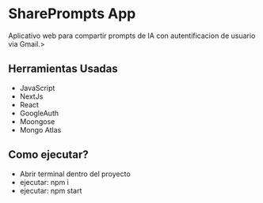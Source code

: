 <h1>SharePrompts App</h1>

<p>Aplicativo web para compartir prompts de IA con autentificacion de usuario via Gmail.></p>

<h2>Herramientas Usadas</h2>
<ul>
    <li>JavaScript</li>
    <li>NextJs</li>
    <li>React</li>
    <li>GoogleAuth</li>
    <li>Moongose</li>
    <li>Mongo Atlas</li>
</ul>

<h2>Como ejecutar?</h2>

<ul>
    <li>Abrir terminal dentro del proyecto</li>
    <li>ejecutar: npm i</li>
    <li>ejecutar: npm start</li>
</ul>
